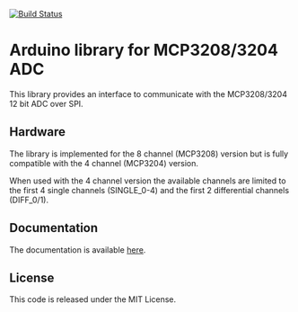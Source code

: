 [![Build Status](https://travis-ci.com/labfruits/mcp3208.svg?branch=master)](https://travis-ci.com/labfruits/mcp3208)

# Arduino library for MCP3208/3204 ADC

This library provides an interface to communicate with the MCP3208/3204 12 bit ADC over SPI.

## Hardware

The library is implemented for the 8 channel (MCP3208) version but is fully
compatible with the 4 channel (MCP3204) version.

When used with the 4 channel version the available channels are limited to
the first 4 single channels (SINGLE_0-4) and the first 2 differential
channels (DIFF_0/1).

## Documentation

The documentation is available [here](https://labfruits.github.io/mcp3208/docs/html/).

## License

This code is released under the MIT License.

